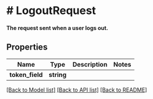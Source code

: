# # LogoutRequest

#### The request sent when a user logs out.

## Properties

Name | Type | Description | Notes
------------ | ------------- | ------------- | -------------
**token_field** | **string** |  |

[[Back to Model list]](../../README.md#models) [[Back to API list]](../../README.md#endpoints) [[Back to README]](../../README.md)
